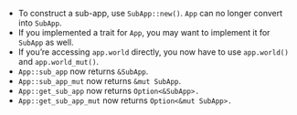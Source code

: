 - To construct a sub-app, use `SubApp::new()`. `App` can no longer convert into `SubApp`.
- If you implemented a trait for `App`, you may want to implement it for `SubApp` as well.
- If you’re accessing `app.world` directly, you now have to use `app.world()` and `app.world_mut()`.
- `App::sub_app` now returns `&SubApp`.
- `App::sub_app_mut`  now returns `&mut SubApp`.
- `App::get_sub_app` now returns `Option<&SubApp>.`
- `App::get_sub_app_mut` now returns `Option<&mut SubApp>.`
